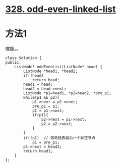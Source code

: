 # [328. odd-even-linked-list](https://leetcode-cn.com/problems/odd-even-linked-list/)

# 方法1
螺旋。。
```
class Solution {
public:
    ListNode* oddEvenList(ListNode* head) {
        ListNode *head1, *head2;
        if(!head)
            return head;
        head1 = head;
        head2 = head->next;
        ListNode *p1=head1, *p2=head2, *pre_p1;
        while(p1 && p2){
            p1->next = p2->next;
            pre_p1 = p1;
            p1 = p1->next;
            if(p1){
                p2->next = p1->next;
                p2 = p2->next;
            }
        }
        if(!p1)  // 取奇链表最后一个非空节点
            p1 = pre_p1;
        p1->next = head2;
        return head1;
    }
};
```